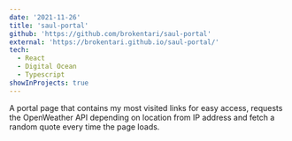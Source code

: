 ```yaml
---
date: '2021-11-26'
title: 'saul-portal'
github: 'https://github.com/brokentari/saul-portal'
external: 'https://brokentari.github.io/saul-portal/'
tech:
  - React
  - Digital Ocean
  - Typescript
showInProjects: true
---
```


A portal page that contains my most visited links for easy access, requests the OpenWeather API depending on location from IP address and fetch a random quote every time the page loads.
